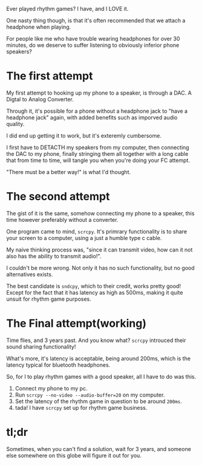 Ever played rhythm games?
I have, and I LOVE it.

One nasty thing though, is that it's often recommended that we attach a headphone when playing.

For people like me who have trouble wearing headphones for over 30 minutes, do we deserve to suffer listening to obviously inferior phone speakers?

# The first attempt
My first attempt to hooking up my phone to a speaker, is through a DAC. A Digtal to Analog Converter.

Through it, it's possible for a phone without a headphone jack to "have a headphone jack" again, with added benefits such as imporved audio quality.

I did end up getting it to work, but it's exteremly cumbersome.

I first have to DETACTH my speakers from my computer, then connecting the DAC to my phone, finally stringing them all together with a long cable that from time to time, will tangle you when you're doing your FC attempt.

"There must be a better way!" is what I'd thought.

# The second attempt
The gist of it is the same, somehow connecting my phone to a speaker, this time however preferably without a converter.

One program came to mind, `scrcpy`. It's primrary functionality is to share your screen to a computer, using a just a humble type c cable. 

My naive thinking process was, "since it can transmit video, how can it not also has the ability to transmit audio!".

I couldn't be more wrong. Not only it has no such functionality, but no good alternatives exists. 

The best candidate is `sndcpy`, which to their credit, works pretty good! Except for the fact that it has latency as high as 500ms, making it quite unsuit for rhythm game purposes.

# The Final attempt(working)
Time flies, and 3 years past. And you know what? `scrcpy` introuced their sound sharing functionality!

What's more, it's latency is acceptable, being around 200ms, which is the latency typical for bluetooth headphones.

So, for I to play rhythm games with a good speaker, all I have to do was this.
1. Connect my phone to my pc.
2. Run `scrcpy --no-video --audio-buffer=20` on my computer.
3. Set the latency of the rhythm game in question to be around `200ms`.
4. tada! I have `scrcpy` set up for rhythm game business.

# tl;dr
Sometimes, when you can't find a solution, wait for 3 years, and someone else somewhere on this globe will figure it out for you.
